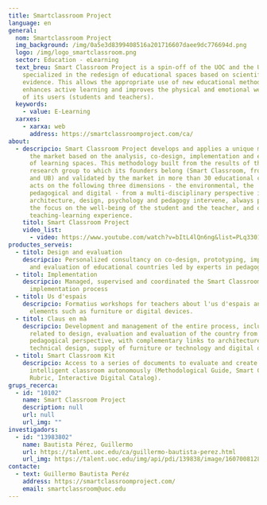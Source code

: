 ```yaml
---
title: Smartclassroom Project
language: en
general:
  nom: Smartclassroom Project
  img_background: /img/0a5e3d8399408516a201716607daee9dc776694d.png
  logo: /img/logo_smartclassroom.png
  sector: Education - eLearning
  text_breu: Smart Classroom Project is a spin-off of the UOC and the UB
    specialized in the redesign of educational spaces based on scientific
    evidence. This allows the appropriate use of new educational methodologies,
    enhances active learning and improves the physical and emotional well-being
    of its users (students and teachers).
  keywords:
    - value: E-Learning
  xarxes:
    - xarxa: web
      address: https://smartclassroomproject.com/ca/
about:
  - descripcio: Smart Classroom Project develops and applies a unique methodology in
      the market based on the analysis, co-design, implementation and evaluation
      of learning spaces. This methodology built from the results of the
      research group to which its founders belong (Smart Classroom, from the UOC
      and UB) and validated by the market in more than 30 educational centers,
      acts on the following three dimensions - the environmental, the
      pedagogical and digital - from a multi-disciplinary perspective in which
      architecture, design, psychology and pedagogy intervene, always placing
      the focus on the well-being of the student and the teacher, and on their
      teaching-learning experience.
    titol: Smart Classroom Project
    video_list:
      - video: https://www.youtube.com/watch?v=bItL4lQn6ng&list=PLq3301Atrd_cjwzqgSI97NAm4NydENhdh
productes_serveis:
  - titol: Design and evaluation
    descripcio: Personalized consultancy on co-design, prototyping, implementation
      and evaluation of educational countries led by experts in pedagogy.
  - titol: Implementation
    descripcio: Managed, supervised and coordinated the Smart Classroom
      implementation process
  - titol: Us d'espais
    descripcio: Formatius workshops for teachers about l'us d'espais and other
      elements such as furniture or digital devices.
  - titol: Claus en mà
    descripcio: Development and management of the entire process, including tasks
      related to design, evaluation and evaluation of the country from a
      pedagogical perspective, with complementary links to architecture and
      technical design, supply of furniture or technology and digital devices
  - titol: Smart Classroom Kit
    descripcio: Access to a series of documents to evaluate and create an
      intelligent classroom autonomously (Methodological Guide, Smart Classroom
      Rubric, Interactive Digital Catalog).
grups_recerca:
  - id: "10102"
    name: Smart Classroom Project
    description: null
    url: null
    url_img: ""
investigadors:
  - id: "13983802"
    name: Bautista Pérez, Guillermo
    url: https://talent.uoc.edu/ca/guillermo-bautista-perez.html
    url_img: https://talent.uoc.edu/img/api/pdi/139838/image/1607008128415
contacte:
  - text: Guillermo Bautista Peréz
    address: https://smartclassroomproject.com/
    email: smartclassroom@uoc.edu
---
```

